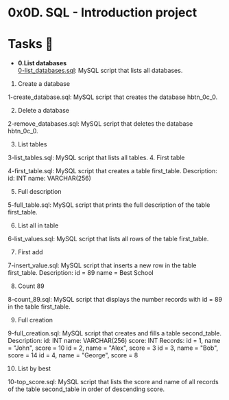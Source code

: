 # 0x0D. SQL - Introduction project

# Tasks 📃
<ul>
<li><strong>0.List databases</strong></li>
<a href ="0-list_databases.sql">0-list_databases.sql</a>: MySQL script that lists all databases.</ul>

1. Create a database

1-create_database.sql: MySQL script that creates the database hbtn_0c_0.

2. Delete a database

2-remove_databases.sql: MySQL script that deletes the database hbtn_0c_0.

3. List tables

3-list_tables.sql: MySQL script that lists all tables.
4. First table

4-first_table.sql: MySQL script that creates a table first_table.
Description:
id: INT
name: VARCHAR(256)

5. Full description

5-full_table.sql: MySQL script that prints the full description of the table first_table.

6. List all in table

6-list_values.sql: MySQL script that lists all rows of the table first_table.

7. First add

7-insert_value.sql: MySQL script that inserts a new row in the table first_table.
Description:
id = 89
name = Best School

8. Count 89

8-count_89.sql: MySQL script that displays the number records with id = 89 in the table first_table.

9. Full creation

9-full_creation.sql: MySQL script that creates and fills a table second_table.
Description:
id: INT
name: VARCHAR(256)
score: INT
Records:
id = 1, name = "John", score = 10
id = 2, name = "Alex", score = 3
id = 3, name = "Bob", score = 14
id = 4, name = "George", score = 8

10. List by best

10-top_score.sql: MySQL script that lists the score and name of all records of the table second_table in order of descending score.

